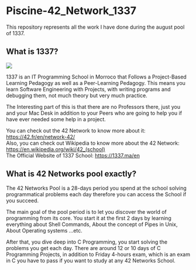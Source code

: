 # Piscine-42_Network_1337

This repository represents all the work I have done during the august pool of 1337.

## What is 1337?

<img src="https://pbs.twimg.com/media/D5VdiSKWwAAYQ3e.jpg" />

1337 is an IT Programming School in Morroco that Follows a Project-Based Learning Pedagogy as well
as a Peer-Learning Pedagogy. This means you learn Software Engineering with Projects, with writing 
programs and debugging them, not much theory but very much practice.

The Interesting part of this is that there are no Professors there, just you and your Mac Desk in addition 
to your Peers who are going to help you if have ever needed some help in a project.

You can check out the 42 Network to know more about it: https://42.fr/en/network-42/ <br />
Also, you can check out Wikipedia to know more about the 42 Network: https://en.wikipedia.org/wiki/42_(school) <br />
The Official Website of 1337 School: https://1337.ma/en

## What is 42 Networks pool exactly?

The 42 Networks Pool is a 28-days period you spend at the school solving programmatical problems each day therefore you can access 
the School if you succeed.

The main goal of the pool period is to let you discover the world of programming from its core. You start it at the first 2 days by learning everything about 
Shell Commands, About the concept of Pipes in Unix, About Operating systems ...etc.

After that, you dive deep into C Programming, you start solving the problems you get each day. There are around 12 or 10 days of C Programming Projects, in addition
to Friday 4-hours exam, which is an exam in C you have to pass if you want to study at any 42 Networks School.
